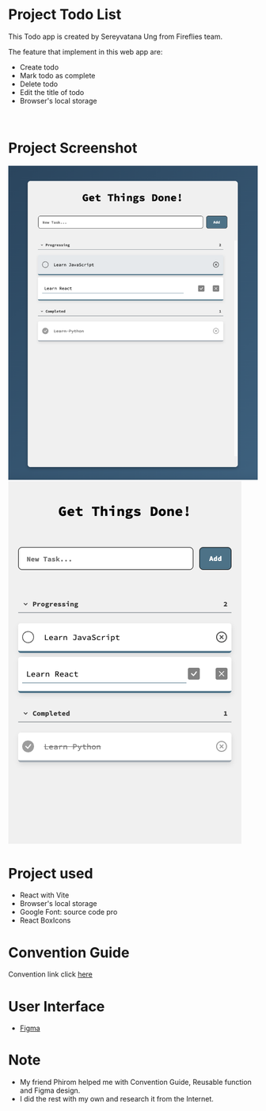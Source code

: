 # Project Todo List

This Todo app is created by Sereyvatana Ung from Fireflies team.

The feature that implement in this web app are:
- Create todo
- Mark todo as complete
- Delete todo
- Edit the title of todo
- Browser's local storage

<br>

# Project Screenshot

<img src="./src/assets/desktop-screenshots.png" alt="desktop-screenshot">

<br>

<img src="./src/assets/mobile-screenshots.png" alt="mobile-screenshot">

<br>

# Project used

- React with Vite
- Browser's local storage
- Google Font: source code pro
- React BoxIcons

# Convention Guide

Convention link click [here](/doc/convention.md)

# User Interface

- [Figma](https://www.figma.com/file/YrH945DXbgdzf7MH1kv6x1/todoproject?type=design&node-id=0-1&mode=design&t=wuLcLRqyAlLtmPhZ-0)

# Note

- My friend Phirom helped me with Convention Guide, Reusable function and Figma design.
- I did the rest with my own and research it from the Internet.
